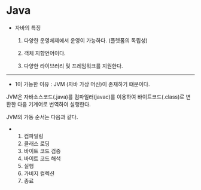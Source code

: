 # Java
 - 자바의 특징
    1. 다양한 운영체제에서 운영이 가능하다. (플렛폼의 독립성)
    
    2. 객체 지향언어이다.

    3. 다양한 라이브러리 및 프레임워크를 지원한다.
       
--------------------------------------------------------------------------------------------------

 - 1이 가능한 이유 : JVM (자바 가상 머신)이  존재하기 떄문이다.

JVM은 자바소스코드(.java)를 컴파일러(javac)를 이용하여 바이트코드(.class)로 변환한 다음 기계어로 번역하여 실행한다.

JVM의 가동 순서는 다음과 같다.
- 1. 컴파일링
  2. 클래스 로딩
  3. 바이트 코드 검증
  4. 바이트 코드 해석
  5. 실행
  6. 가비지 컬렉션
  7. 종료

     
